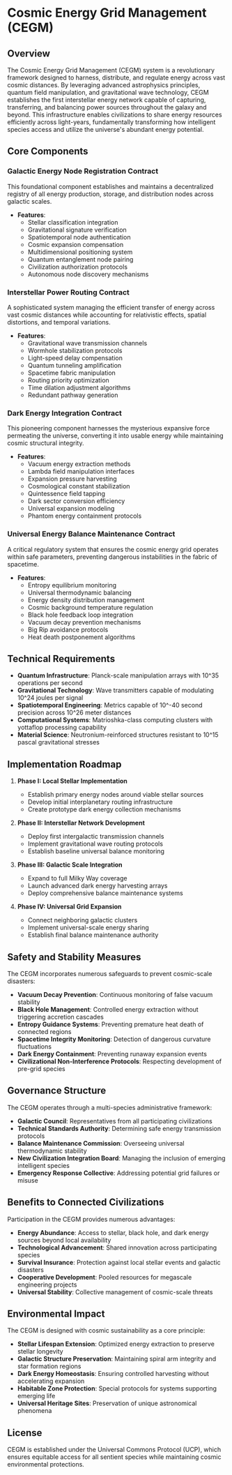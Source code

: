 # Cosmic Energy Grid Management (CEGM)

## Overview

The Cosmic Energy Grid Management (CEGM) system is a revolutionary framework designed to harness, distribute, and regulate energy across vast cosmic distances. By leveraging advanced astrophysics principles, quantum field manipulation, and gravitational wave technology, CEGM establishes the first interstellar energy network capable of capturing, transferring, and balancing power sources throughout the galaxy and beyond. This infrastructure enables civilizations to share energy resources efficiently across light-years, fundamentally transforming how intelligent species access and utilize the universe's abundant energy potential.

## Core Components

### Galactic Energy Node Registration Contract

This foundational component establishes and maintains a decentralized registry of all energy production, storage, and distribution nodes across galactic scales.

- **Features**:
    - Stellar classification integration
    - Gravitational signature verification
    - Spatiotemporal node authentication
    - Cosmic expansion compensation
    - Multidimensional positioning system
    - Quantum entanglement node pairing
    - Civilization authorization protocols
    - Autonomous node discovery mechanisms

### Interstellar Power Routing Contract

A sophisticated system managing the efficient transfer of energy across vast cosmic distances while accounting for relativistic effects, spatial distortions, and temporal variations.

- **Features**:
    - Gravitational wave transmission channels
    - Wormhole stabilization protocols
    - Light-speed delay compensation
    - Quantum tunneling amplification
    - Spacetime fabric manipulation
    - Routing priority optimization
    - Time dilation adjustment algorithms
    - Redundant pathway generation

### Dark Energy Integration Contract

This pioneering component harnesses the mysterious expansive force permeating the universe, converting it into usable energy while maintaining cosmic structural integrity.

- **Features**:
    - Vacuum energy extraction methods
    - Lambda field manipulation interfaces
    - Expansion pressure harvesting
    - Cosmological constant stabilization
    - Quintessence field tapping
    - Dark sector conversion efficiency
    - Universal expansion modeling
    - Phantom energy containment protocols

### Universal Energy Balance Maintenance Contract

A critical regulatory system that ensures the cosmic energy grid operates within safe parameters, preventing dangerous instabilities in the fabric of spacetime.

- **Features**:
    - Entropy equilibrium monitoring
    - Universal thermodynamic balancing
    - Energy density distribution management
    - Cosmic background temperature regulation
    - Black hole feedback loop integration
    - Vacuum decay prevention mechanisms
    - Big Rip avoidance protocols
    - Heat death postponement algorithms

## Technical Requirements

- **Quantum Infrastructure**: Planck-scale manipulation arrays with 10^35 operations per second
- **Gravitational Technology**: Wave transmitters capable of modulating 10^24 joules per signal
- **Spatiotemporal Engineering**: Metrics capable of 10^-40 second precision across 10^26 meter distances
- **Computational Systems**: Matrioshka-class computing clusters with yottaflop processing capability
- **Material Science**: Neutronium-reinforced structures resistant to 10^15 pascal gravitational stresses

## Implementation Roadmap

1. **Phase I: Local Stellar Implementation**
    - Establish primary energy nodes around viable stellar sources
    - Develop initial interplanetary routing infrastructure
    - Create prototype dark energy collection mechanisms

2. **Phase II: Interstellar Network Development**
    - Deploy first intergalactic transmission channels
    - Implement gravitational wave routing protocols
    - Establish baseline universal balance monitoring

3. **Phase III: Galactic Scale Integration**
    - Expand to full Milky Way coverage
    - Launch advanced dark energy harvesting arrays
    - Deploy comprehensive balance maintenance systems

4. **Phase IV: Universal Grid Expansion**
    - Connect neighboring galactic clusters
    - Implement universal-scale energy sharing
    - Establish final balance maintenance authority

## Safety and Stability Measures

The CEGM incorporates numerous safeguards to prevent cosmic-scale disasters:

- **Vacuum Decay Prevention**: Continuous monitoring of false vacuum stability
- **Black Hole Management**: Controlled energy extraction without triggering accretion cascades
- **Entropy Guidance Systems**: Preventing premature heat death of connected regions
- **Spacetime Integrity Monitoring**: Detection of dangerous curvature fluctuations
- **Dark Energy Containment**: Preventing runaway expansion events
- **Civilizational Non-Interference Protocols**: Respecting development of pre-grid species

## Governance Structure

The CEGM operates through a multi-species administrative framework:

- **Galactic Council**: Representatives from all participating civilizations
- **Technical Standards Authority**: Determining safe energy transmission protocols
- **Balance Maintenance Commission**: Overseeing universal thermodynamic stability
- **New Civilization Integration Board**: Managing the inclusion of emerging intelligent species
- **Emergency Response Collective**: Addressing potential grid failures or misuse

## Benefits to Connected Civilizations

Participation in the CEGM provides numerous advantages:

- **Energy Abundance**: Access to stellar, black hole, and dark energy sources beyond local availability
- **Technological Advancement**: Shared innovation across participating species
- **Survival Insurance**: Protection against local stellar events and galactic disasters
- **Cooperative Development**: Pooled resources for megascale engineering projects
- **Universal Stability**: Collective management of cosmic-scale threats

## Environmental Impact

The CEGM is designed with cosmic sustainability as a core principle:

- **Stellar Lifespan Extension**: Optimized energy extraction to preserve stellar longevity
- **Galactic Structure Preservation**: Maintaining spiral arm integrity and star formation regions
- **Dark Energy Homeostasis**: Ensuring controlled harvesting without accelerating expansion
- **Habitable Zone Protection**: Special protocols for systems supporting emerging life
- **Universal Heritage Sites**: Preservation of unique astronomical phenomena

## License

CEGM is established under the Universal Commons Protocol (UCP), which ensures equitable access for all sentient species while maintaining cosmic environmental protections.
